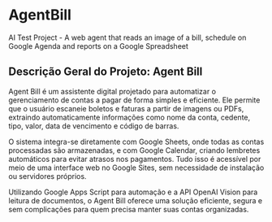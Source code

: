 # AgentBill

AI Test Project - A web agent that reads an image of a bill, schedule on Google
Agenda and reports on a Google Spreadsheet

## Descrição Geral do Projeto: Agent Bill

Agent Bill é um assistente digital projetado para automatizar o gerenciamento de contas a pagar de forma simples e eficiente. Ele permite que o usuário escaneie boletos e faturas a partir de imagens ou PDFs, extraindo automaticamente informações como nome da conta, cedente, tipo, valor, data de vencimento e código de barras.

O sistema integra-se diretamente com Google Sheets, onde todas as contas processadas são armazenadas, e com Google Calendar, criando lembretes automáticos para evitar atrasos nos pagamentos. Tudo isso é acessível por meio de uma interface web no Google Sites, sem necessidade de instalação ou servidores próprios.

Utilizando Google Apps Script para automação e a API OpenAI Vision para leitura de documentos, o Agent Bill oferece uma solução eficiente, segura e sem complicações para quem precisa manter suas contas organizadas.

